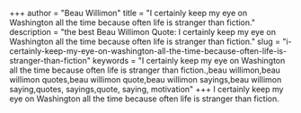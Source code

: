 +++
author = "Beau Willimon"
title = "I certainly keep my eye on Washington all the time because often life is stranger than fiction."
description = "the best Beau Willimon Quote: I certainly keep my eye on Washington all the time because often life is stranger than fiction."
slug = "i-certainly-keep-my-eye-on-washington-all-the-time-because-often-life-is-stranger-than-fiction"
keywords = "I certainly keep my eye on Washington all the time because often life is stranger than fiction.,beau willimon,beau willimon quotes,beau willimon quote,beau willimon sayings,beau willimon saying,quotes, sayings,quote, saying, motivation"
+++
I certainly keep my eye on Washington all the time because often life is stranger than fiction.
